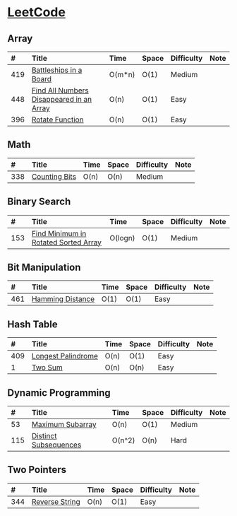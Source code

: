 # [LeetCode](https://leetcode.com/problemset/algorithms/)

## Array
|#|Title|Time|Space|Difficulty|Note|
|:-|:-|:-|:-|:-|:-|
|419|[Battleships in a Board](battleships_in_a_board.cpp)|O(m*n)|O(1)|Medium||
|448|[Find All Numbers Disappeared in an Array](find_all_numbers_disappeared_in_an_array.cpp)|O(n)|O(1)|Easy||
|396|[Rotate Function](rotate_function.cpp)|O(n)|O(1)|Easy||

## Math
|#|Title|Time|Space|Difficulty|Note|
|:-|:-|:-|:-|:-|:-|
|338|[Counting Bits](counting_bits.cpp)|O(n)|O(n)|Medium||

## Binary Search
|#|Title|Time|Space|Difficulty|Note|
|:-|:-|:-|:-|:-|:-|
|153|[Find Minimum in Rotated Sorted Array](find_minimum_in_rotated_sorted_array.cpp)|O(logn)|O(1)|Medium||

## Bit Manipulation
|#|Title|Time|Space|Difficulty|Note|
|:-|:-|:-|:-|:-|:-|
|461|[Hamming Distance](hamming_distance.cpp)|O(1)|O(1)|Easy||

## Hash Table
|#|Title|Time|Space|Difficulty|Note|
|:-|:-|:-|:-|:-|:-|
|409|[Longest Palindrome](longest_palindrome.cpp)|O(n)|O(1)|Easy||
|1|[Two Sum](two_sum.cpp)|O(n)|O(n)|Easy||

## Dynamic Programming
|#|Title|Time|Space|Difficulty|Note|
|:-|:-|:-|:-|:-|:-|
|53|[Maximum Subarray](maximum_subarray.cpp)|O(n)|O(1)|Medium||
|115|[Distinct Subsequences](distinct_subsequences.cpp)|O(n^2)|O(n)|Hard||

## Two Pointers
|#|Title|Time|Space|Difficulty|Note|
|:-|:-|:-|:-|:-|:-|
|344|[Reverse String](reverse_string.cpp)|O(n)|O(1)|Easy||